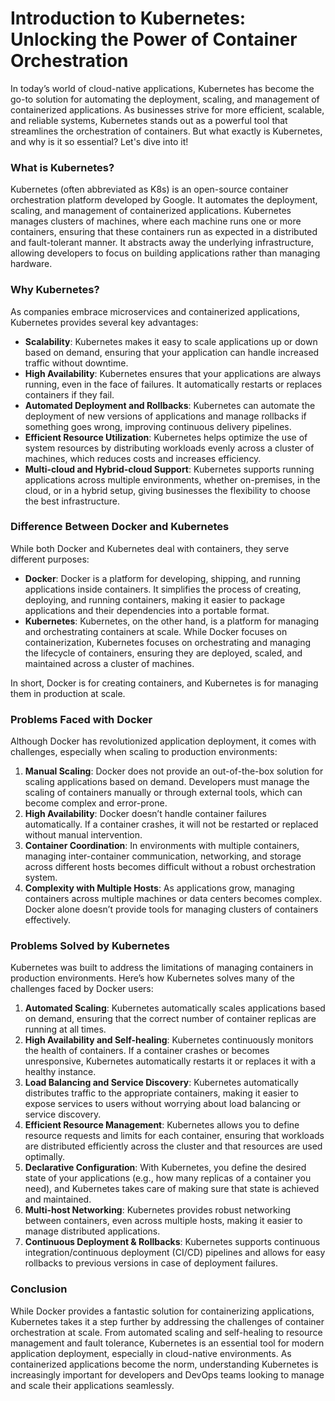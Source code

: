 # Introduction to Kubernetes: Unlocking the Power of Container Orchestration

In today’s world of cloud-native applications, Kubernetes has become the go-to solution for automating the deployment, scaling, and management of containerized applications. As businesses strive for more efficient, scalable, and reliable systems, Kubernetes stands out as a powerful tool that streamlines the orchestration of containers. But what exactly is Kubernetes, and why is it so essential? Let's dive into it!

### What is Kubernetes?

Kubernetes (often abbreviated as K8s) is an open-source container orchestration platform developed by Google. It automates the deployment, scaling, and management of containerized applications. Kubernetes manages clusters of machines, where each machine runs one or more containers, ensuring that these containers run as expected in a distributed and fault-tolerant manner. It abstracts away the underlying infrastructure, allowing developers to focus on building applications rather than managing hardware.

### Why Kubernetes?

As companies embrace microservices and containerized applications, Kubernetes provides several key advantages:

- **Scalability**: Kubernetes makes it easy to scale applications up or down based on demand, ensuring that your application can handle increased traffic without downtime.
- **High Availability**: Kubernetes ensures that your applications are always running, even in the face of failures. It automatically restarts or replaces containers if they fail.
- **Automated Deployment and Rollbacks**: Kubernetes can automate the deployment of new versions of applications and manage rollbacks if something goes wrong, improving continuous delivery pipelines.
- **Efficient Resource Utilization**: Kubernetes helps optimize the use of system resources by distributing workloads evenly across a cluster of machines, which reduces costs and increases efficiency.
- **Multi-cloud and Hybrid-cloud Support**: Kubernetes supports running applications across multiple environments, whether on-premises, in the cloud, or in a hybrid setup, giving businesses the flexibility to choose the best infrastructure.

### Difference Between Docker and Kubernetes

While both Docker and Kubernetes deal with containers, they serve different purposes:

- **Docker**: Docker is a platform for developing, shipping, and running applications inside containers. It simplifies the process of creating, deploying, and running containers, making it easier to package applications and their dependencies into a portable format.
- **Kubernetes**: Kubernetes, on the other hand, is a platform for managing and orchestrating containers at scale. While Docker focuses on containerization, Kubernetes focuses on orchestrating and managing the lifecycle of containers, ensuring they are deployed, scaled, and maintained across a cluster of machines.

In short, Docker is for creating containers, and Kubernetes is for managing them in production at scale.

### Problems Faced with Docker

Although Docker has revolutionized application deployment, it comes with challenges, especially when scaling to production environments:

1. **Manual Scaling**: Docker does not provide an out-of-the-box solution for scaling applications based on demand. Developers must manage the scaling of containers manually or through external tools, which can become complex and error-prone.
2. **High Availability**: Docker doesn’t handle container failures automatically. If a container crashes, it will not be restarted or replaced without manual intervention.
3. **Container Coordination**: In environments with multiple containers, managing inter-container communication, networking, and storage across different hosts becomes difficult without a robust orchestration system.
4. **Complexity with Multiple Hosts**: As applications grow, managing containers across multiple machines or data centers becomes complex. Docker alone doesn’t provide tools for managing clusters of containers effectively.

### Problems Solved by Kubernetes

Kubernetes was built to address the limitations of managing containers in production environments. Here’s how Kubernetes solves many of the challenges faced by Docker users:

1. **Automated Scaling**: Kubernetes automatically scales applications based on demand, ensuring that the correct number of container replicas are running at all times.
2. **High Availability and Self-healing**: Kubernetes continuously monitors the health of containers. If a container crashes or becomes unresponsive, Kubernetes automatically restarts it or replaces it with a healthy instance.
3. **Load Balancing and Service Discovery**: Kubernetes automatically distributes traffic to the appropriate containers, making it easier to expose services to users without worrying about load balancing or service discovery.
4. **Efficient Resource Management**: Kubernetes allows you to define resource requests and limits for each container, ensuring that workloads are distributed efficiently across the cluster and that resources are used optimally.
5. **Declarative Configuration**: With Kubernetes, you define the desired state of your applications (e.g., how many replicas of a container you need), and Kubernetes takes care of making sure that state is achieved and maintained.
6. **Multi-host Networking**: Kubernetes provides robust networking between containers, even across multiple hosts, making it easier to manage distributed applications.
7. **Continuous Deployment & Rollbacks**: Kubernetes supports continuous integration/continuous deployment (CI/CD) pipelines and allows for easy rollbacks to previous versions in case of deployment failures.

### Conclusion

While Docker provides a fantastic solution for containerizing applications, Kubernetes takes it a step further by addressing the challenges of container orchestration at scale. From automated scaling and self-healing to resource management and fault tolerance, Kubernetes is an essential tool for modern application deployment, especially in cloud-native environments. As containerized applications become the norm, understanding Kubernetes is increasingly important for developers and DevOps teams looking to manage and scale their applications seamlessly.